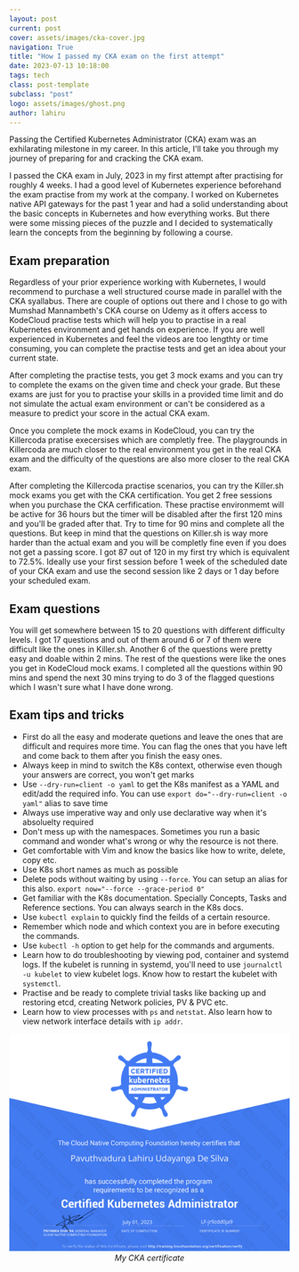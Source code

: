 ```yaml
---
layout: post
current: post
cover: assets/images/cka-cover.jpg
navigation: True
title: "How I passed my CKA exam on the first attempt"
date: 2023-07-13 10:18:00
tags: tech
class: post-template
subclass: "post"
logo: assets/images/ghost.png
author: lahiru
---
```


Passing the Certified Kubernetes Administrator (CKA) exam was an exhilarating milestone in my career. In this article, I'll take you through my journey of preparing for and cracking the CKA exam.

I passed the CKA exam in July, 2023 in my first attempt after practising for roughly 4 weeks. I had a good level of Kubernetes experience beforehand the exam practise from my work at the company. I worked on Kubernetes native API gateways for the past 1 year and had a solid understanding about the basic concepts in Kubernetes and how everything works. But there were some missing pieces of the puzzle and I decided to systematically learn the concepts from the beginning by following a course.

## Exam preparation

Regardless of your prior experience working with Kubernetes, I would recommend to purchase a well structured course made in parallel with the CKA syallabus. There are couple of options out there and I chose to go with Mumshad Mannambeth's CKA course on Udemy as it offers access to KodeCloud practise tests which will help you to practise in a real Kubernetes environment and get hands on experience. If you are well experienced in Kubernetes and feel the videos are too lengthty or time consuming, you can complete the practise tests and get an idea about your current state.

After completing the practise tests, you get 3 mock exams and you can try to complete the exams on the given time and check your grade. But these exams are just for you to practise your skills in a provided time limit and do not simulate the actual exam environment or can't be considered as a measure to predict your score in the actual CKA exam.

Once you complete the mock exams in KodeCloud, you can try the Killercoda pratise execersises which are completly free. The playgrounds in Killercoda are much closer to the real environment you get in the real CKA exam and the difficulty of the questions are also more closer to the real CKA exam.

After completing the Killercoda practise scenarios, you can try the Killer.sh mock exams you get with the CKA certification. You get 2 free sessions when you purchase the CKA cerfification. These practise environmemt will be active for 36 hours but the timer will be disabled after the first 120 mins and you'll be graded after that. Try to time for 90 mins and complete all the questions. But keep in mind that the questions on Killer.sh is way more harder than the actual exam and you will be completly fine even if you does not get a passing score. I got 87 out of 120 in my first try which is equivalent to 72.5%. Ideally use your first session before 1 week of the scheduled date of your CKA exam and use the second session like 2 days or 1 day before your scheduled exam.

## Exam questions

You will get somewhere between 15 to 20 questions with different difficulty levels. I got 17 questions and out of them around 6 or 7 of them were difficult like the ones in Killer.sh. Another 6 of the questions were pretty easy and doable within 2 mins. The rest of the questions were like the ones you get in KodeCloud mock exams. I completed all the questions within 90 mins and spend the next 30 mins trying to do 3 of the flagged questions which I wasn't sure what I have done wrong.

## Exam tips and tricks

- First do all the easy and moderate quetions and leave the ones that are difficult and requires more time. You can flag the ones that you have left and come back to them after you finish the easy ones.
- Always keep in mind to switch the K8s context, otherwise even though your answers are correct, you won't get marks
- Use `--dry-run=client -o yaml` to get the K8s manifest as a YAML and edit/add the required info. You can use `export do="--dry-run=client -o yaml"` alias to save time
- Always use imperative way and only use declarative way when it's absoluelty required
- Don't mess up with the namespaces. Sometimes you run a basic command and wonder what's wrong or why the resource is not there.
- Get comfortable with Vim and know the basics like how to write, delete, copy etc.
- Use K8s short names as much as possible
- Delete pods without waiting by using `--force`. You can setup an alias for this also. `export now="--force --grace-period 0"`
- Get familiar with the K8s documentation. Specially Concepts, Tasks and Reference sections. You can always search in the K8s docs.
- Use `kubectl explain` to quickly find the feilds of a certain resource.
- Remember which node and which context you are in before executing the commands.
- Use `kubectl -h` option to get help for the commands and arguments.
- Learn how to do troubleshooting by viewing pod, container and systemd logs. If the kubelet is running in systemd, you'll need to use `journalctl -u kubelet` to view kubelet logs. Know how to restart the kubelet with `systemctl`.
- Practise and be ready to complete trivial tasks like backing up and restoring etcd, creating Network policies, PV & PVC etc.
- Learn how to view processes with `ps` and `netstat`. Also learn how to view network interface details with `ip addr`.

<p align="center">
  <img alt="My CKA certificate" src="assets/images/cka-cert.png">
    <em>My CKA certificate</em>
</p>
